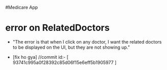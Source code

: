 #Medicare App 

# error on RelatedDoctors 
- "The error is that when I click on any doctor, I want the related doctors to be displayed on the UI, but they are not showing up."

- [fix ho gya] //commit id:- [ 93741c995a0f28392c85d06f15e6eff5b1905977 ]